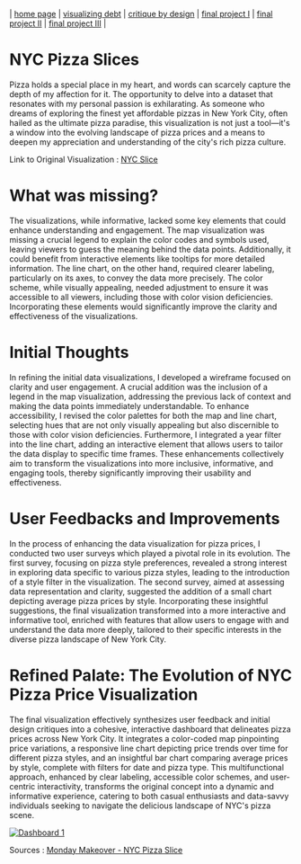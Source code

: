 | [home page](https://gurujiii2507.github.io/tswd-portfolio/) | [visualizing debt](visualizing-government-debt) | [critique by design](critique-by-design) | [final project I](final-project-part-one) | [final project II](final-project-part-two) | [final project III](final-project-part-three) |

# NYC Pizza Slices
Pizza holds a special place in my heart, and words can scarcely capture the depth of my affection for it. The opportunity to delve into a dataset that resonates with my personal passion is exhilarating. As someone who dreams of exploring the finest yet affordable pizzas in New York City, often hailed as the ultimate pizza paradise, this visualization is not just a tool—it's a window into the evolving landscape of pizza prices and a means to deepen my appreciation and understanding of the city's rich pizza culture.

Link to Original Visualization : [NYC Slice](https://elkue.com/nyc-slice/) 


# What was missing?
The visualizations, while informative, lacked some key elements that could enhance understanding and engagement. The map visualization was missing a crucial legend to explain the color codes and symbols used, leaving viewers to guess the meaning behind the data points. Additionally, it could benefit from interactive elements like tooltips for more detailed information. The line chart, on the other hand, required clearer labeling, particularly on its axes, to convey the data more precisely. The color scheme, while visually appealing, needed adjustment to ensure it was accessible to all viewers, including those with color vision deficiencies. Incorporating these elements would significantly improve the clarity and effectiveness of the visualizations.


# Initial Thoughts
In refining the initial data visualizations, I developed a wireframe focused on clarity and user engagement. A crucial addition was the inclusion of a legend in the map visualization, addressing the previous lack of context and making the data points immediately understandable. To enhance accessibility, I revised the color palettes for both the map and line chart, selecting hues that are not only visually appealing but also discernible to those with color vision deficiencies. Furthermore, I integrated a year filter into the line chart, adding an interactive element that allows users to tailor the data display to specific time frames. These enhancements collectively aim to transform the visualizations into more inclusive, informative, and engaging tools, thereby significantly improving their usability and effectiveness.

# User Feedbacks and Improvements
In the process of enhancing the data visualization for pizza prices, I conducted two user surveys which played a pivotal role in its evolution. The first survey, focusing on pizza style preferences, revealed a strong interest in exploring data specific to various pizza styles, leading to the introduction of a style filter in the visualization. The second survey, aimed at assessing data representation and clarity, suggested the addition of a small chart depicting average pizza prices by style. Incorporating these insightful suggestions, the final visualization transformed into a more interactive and informative tool, enriched with features that allow users to engage with and understand the data more deeply, tailored to their specific interests in the diverse pizza landscape of New York City.

# Refined Palate: The Evolution of NYC Pizza Price Visualization

The final visualization effectively synthesizes user feedback and initial design critiques into a cohesive, interactive dashboard that delineates pizza prices across New York City. It integrates a color-coded map pinpointing price variations, a responsive line chart depicting price trends over time for different pizza styles, and an insightful bar chart comparing average prices by style, complete with filters for date and pizza type. This multifunctional approach, enhanced by clear labeling, accessible color schemes, and user-centric interactivity, transforms the original concept into a dynamic and informative experience, catering to both casual enthusiasts and data-savvy individuals seeking to navigate the delicious landscape of NYC's pizza scene.




<div class='tableauPlaceholder' id='viz1700103414959' style='position: relative'><noscript><a href='#'><img alt='Dashboard 1 ' src='https:&#47;&#47;public.tableau.com&#47;static&#47;images&#47;Ch&#47;CheapPizzaSliceinNYC&#47;Dashboard1&#47;1_rss.png' style='border: none' /></a></noscript><object class='tableauViz'  style='display:none;'><param name='host_url' value='https%3A%2F%2Fpublic.tableau.com%2F' /> <param name='embed_code_version' value='3' /> <param name='site_root' value='' /><param name='name' value='CheapPizzaSliceinNYC&#47;Dashboard1' /><param name='tabs' value='no' /><param name='toolbar' value='yes' /><param name='static_image' value='https:&#47;&#47;public.tableau.com&#47;static&#47;images&#47;Ch&#47;CheapPizzaSliceinNYC&#47;Dashboard1&#47;1.png' /> <param name='animate_transition' value='yes' /><param name='display_static_image' value='yes' /><param name='display_spinner' value='yes' /><param name='display_overlay' value='yes' /><param name='display_count' value='yes' /><param name='language' value='en-US' /><param name='filter' value='publish=yes' /></object></div>                
<script type='text/javascript'>            
  var divElement = document.getElementById('viz1700103414959');           
  var vizElement = divElement.getElementsByTagName('object')[0];         
  if ( divElement.offsetWidth > 800 ) { vizElement.style.width='1000px';vizElement.style.height='827px';} else if ( divElement.offsetWidth > 500 ) { vizElement.style.width='1000px';vizElement.style.height='827px';} else { vizElement.style.width='100%';vizElement.style.height='1127px';}       
  var scriptElement = document.createElement('script');                   
  scriptElement.src = 'https://public.tableau.com/javascripts/api/viz_v1.js';  
  vizElement.parentNode.insertBefore(scriptElement, vizElement);               
</script>

Sources : [Monday Makeover - NYC Pizza Slice](https://data.world/makeovermonday/2023w5)   


